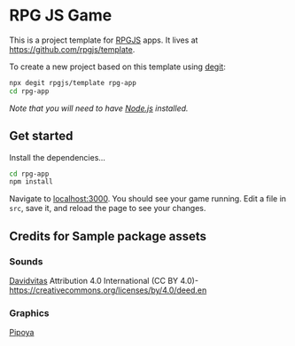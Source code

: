 # RPG JS Game

This is a project template for [RPGJS](https://rpgjs.dev) apps. It lives at https://github.com/rpgjs/template.

To create a new project based on this template using [degit](https://github.com/Rich-Harris/degit):

```bash
npx degit rpgjs/template rpg-app
cd rpg-app
```

*Note that you will need to have [Node.js](https://nodejs.org) installed.*

## Get started

Install the dependencies...

```bash
cd rpg-app
npm install
```

Navigate to [localhost:3000](http://localhost:3000). You should see your game running. Edit a file in `src`, save it, and reload the page to see your changes.

## Credits for Sample package assets

### Sounds

[Davidvitas](https://www.davidvitas.com/portfolio/2016/5/12/rpg-music-pack)
Attribution 4.0 International (CC BY 4.0)- https://creativecommons.org/licenses/by/4.0/deed.en

### Graphics

[Pipoya](https://pipoya.itch.io)